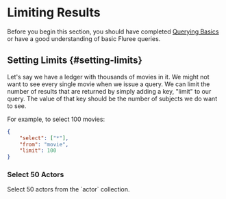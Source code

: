 # Limiting Results

Before you begin this section, you should have completed [Querying Basics](/guides/querying/query-basics/1.md) or have a good understanding of basic Fluree queries.

## Setting Limits {#setting-limits}

Let's say we have a ledger with thousands of movies in it. We might not want to see every single movie when we issue a query. We can limit the number of results that are returned by simply adding a key, "limit" to our query. The value of that key should be the number of subjects we do want to see.

For example, to select 100 movies:

```json
{
    "select": ["*"],
    "from": "movie",
    "limit": 100
}
```

<div class="challenge">
<h3>Select 50 Actors</h3>
<p>
Select 50 actors from the `actor` collection.
</p>
</div>

